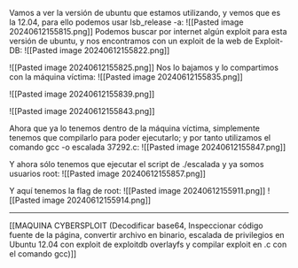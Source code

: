 Vamos a ver la versión de ubuntu que estamos utilizando, y vemos que es la 12.04, para ello podemos usar lsb_release -a:
![[Pasted image 20240612155815.png]]
Podemos buscar por internet algún exploit para esta versión de ubuntu, y nos encontramos con un exploit de la web de Exploit-DB:
![[Pasted image 20240612155822.png]]

![[Pasted image 20240612155825.png]]
Nos lo bajamos y lo compartimos con la máquina víctima:
![[Pasted image 20240612155835.png]]

![[Pasted image 20240612155839.png]]

![[Pasted image 20240612155843.png]]

Ahora que ya lo tenemos dentro de la máquina víctima, simplemente tenemos que compilarlo para poder ejecutarlo; y por tanto utilizamos el comando gcc -o escalada 37292.c:
![[Pasted image 20240612155847.png]]

Y ahora sólo tenemos que ejecutar el script de ./escalada y ya somos usuarios root:
![[Pasted image 20240612155857.png]]

Y aquí tenemos la flag de root:
![[Pasted image 20240612155911.png]]
![[Pasted image 20240612155914.png]]

------------------------------------

[[MAQUINA CYBERSPLOIT (Decodificar base64, Inspeccionar código fuente de la página, convertir archivo en binario, escalada de privilegios en Ubuntu 12.04 con exploit de exploitdb overlayfs y compilar exploit en .c con el comando gcc)]]